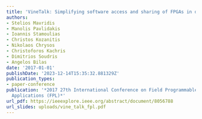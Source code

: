 ```yaml
---
title: 'VineTalk: Simplifying software access and sharing of FPGAs in datacenters'
authors:
- Stelios Mavridis
- Manolis Pavlidakis
- Ioannis Stamoulias
- Christos Kozanitis
- Nikolaos Chrysos
- Christoforos Kachris
- Dimitrios Soudris
- Angelos Bilas
date: '2017-01-01'
publishDate: '2023-12-14T15:35:32.881329Z'
publication_types:
- paper-conference
publication: '*2017 27th International Conference on Field Programmable Logic and
  Applications (FPL)*'
url_pdf: https://ieeexplore.ieee.org/abstract/document/8056788
url_slides: uploads/vine_talk_fpl.pdf
---
```

